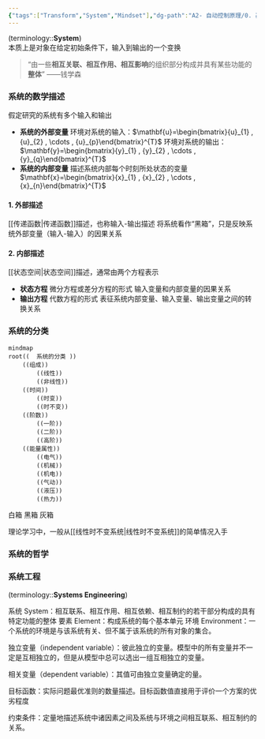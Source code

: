 ```yaml
---
{"tags":["Transform","System","Mindset"],"dg-path":"A2- 自动控制原理/0. 基础知识/系统.md","dg-publish":true,"permalink":"/A2- 自动控制原理/0. 基础知识/系统/","dgPassFrontmatter":true,"noteIcon":"","created":"2024-09-02T09:43:03.000+08:00","updated":"2025-04-28T10:30:35.000+08:00"}
---
```



(terminology::**System**)  
本质上是对象在给定初始条件下，输入到输出的一个变换
>“由一些**相互关联、相互作用、相互影响**的组织部分构成并具有某些功能的**整体**”
>——钱学森
### 系统的数学描述
假定研究的系统有多个输入和输出
- **系统的外部变量**
	环境对系统的输入：$\mathbf{u}=\begin{bmatrix}{u}_{1} , {u}_{2} , \cdots ,  {u}_{p}\end{bmatrix}^{T}$
	环境对系统的输出： $\mathbf{y}=\begin{bmatrix}{y}_{1} , {y}_{2} , \cdots ,  {y}_{q}\end{bmatrix}^{T}$
- **系统的内部变量**
	描述系统内部每个时刻所处状态的变量 $\mathbf{x}=\begin{bmatrix}{x}_{1} , {x}_{2} , \cdots ,  {x}_{n}\end{bmatrix}^{T}$

#### 1. 外部描述
[[传递函数\|传递函数]]描述，也称输入-输出描述
将系统看作“黑箱”，只是反映系统外部变量（输入-输入）的因果关系

#### 2. 内部描述
[[状态空间\|状态空间]]描述，通常由两个方程表示
- **状态方程**
	微分方程或差分方程的形式
	输入变量和内部变量的因果关系
- **输出方程**
	代数方程的形式
	表征系统内部变量、输入变量、输出变量之间的转换关系

### 系统的分类
```mermaid
mindmap
root((  系统的分类 ))
	((组成))
		((线性))
		((非线性))
	((时间))
		((时变))
		((时不变))
	((阶数))
		((一阶))
		((二阶))
		((高阶))
	((能量属性))
		((电气))
		((机械))
		((机电))
		((气动))
		((液压))
		((热力))
```


白箱
黑箱
灰箱


理论学习中，一般从[[线性时不变系统\|线性时不变系统]]的简单情况入手
### 系统的哲学


### 系统工程
(terminology::**Systems Engineering**)

系统 System：相互联系、相互作用、相互依赖、相互制约的若干部分构成的具有特定功能的整体 
要素 Element：构成系统的每个基本单元 
环境 Environment：一个系统的环境是与该系统有关、但不属于该系统的所有对象的集合。



独立变量（independent variable）：彼此独立的变量。模型中的所有变量并不一定是互相独立的，但是从模型中总可以选出一组互相独立的变量。


相关变量（dependent variable）：其值可由独立变量确定的量。


目标函数：实际问题最优准则的数量描述。目标函数值直接用于评价一个方案的优劣程度

约束条件：定量地描述系统中诸因素之间及系统与环境之间相互联系、相互制约的关系。







